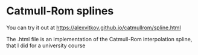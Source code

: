 # Catmull-Rom splines

You can try it out at https://alexvitkov.github.io/catmullrom/spline.html

The .html file is an implementation of the Catmull-Rom interpolation spline, that I did for a university course

